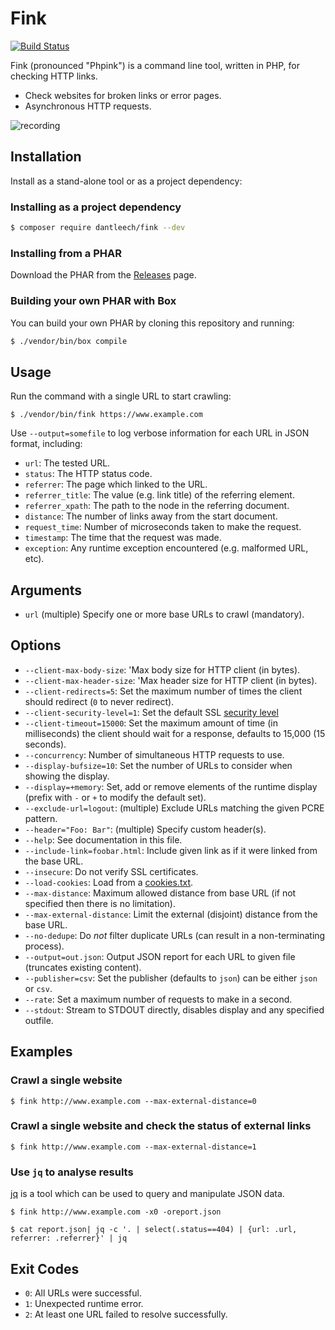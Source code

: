 Fink
====

[![Build Status](https://travis-ci.org/dantleech/fink.svg?branch=master)](https://travis-ci.org/dantleech/fink)

Fink (pronounced "Phpink") is a command line tool, written in PHP, for checking HTTP links.

- Check websites for broken links or error pages.
- Asynchronous HTTP requests.

![recording](https://user-images.githubusercontent.com/530801/55685040-e4f11400-5949-11e9-9f79-51c5c23a40c0.gif)

Installation
------------

Install as a stand-alone tool or as a project dependency:

### Installing as a project dependency

```bash
$ composer require dantleech/fink --dev
```

### Installing from a PHAR

Download the PHAR from the
[Releases](https://github.com/dantleech/fink/releases) page.

### Building your own PHAR with Box

You can build your own PHAR by cloning this repository and running:

```bash
$ ./vendor/bin/box compile
```

Usage
-----

Run the command with a single URL to start crawling:

```
$ ./vendor/bin/fink https://www.example.com
```

Use `--output=somefile` to log verbose information for each URL in JSON format, including:

- `url`: The tested URL.
- `status`: The HTTP status code.
- `referrer`: The page which linked to the URL.
- `referrer_title`: The value (e.g. link title) of the referring element.
- `referrer_xpath`: The path to the node in the referring document.
- `distance`: The number of links away from the start document.
- `request_time`: Number of microseconds taken to make the request.
- `timestamp`: The time that the request was made.
- `exception`: Any runtime exception encountered (e.g. malformed URL, etc).

Arguments
---------

- `url` (multiple) Specify one or more base URLs to crawl (mandatory).

Options
-------

- `--client-max-body-size`: 'Max body size for HTTP client (in bytes).
- `--client-max-header-size`: 'Max header size for HTTP client (in bytes).
- `--client-redirects=5`: Set the maximum number of times the client should redirect (`0` to never redirect).
- `--client-security-level=1`: Set the default SSL [security
  level](https://www.openssl.org/docs/manmaster/man3/SSL_CTX_set_security_level.html)
- `--client-timeout=15000`: Set the maximum amount of time (in milliseconds)
  the client should wait for a response, defaults to 15,000 (15 seconds).
- `--concurrency`: Number of simultaneous HTTP requests to use.
- `--display-bufsize=10`: Set the number of URLs to consider when showing the
  display.
- `--display=+memory`: Set, add or remove elements of the runtime display
  (prefix with `-` or `+` to modify the default set).
- `--exclude-url=logout`: (multiple) Exclude URLs matching the given PCRE pattern.
- `--header="Foo: Bar"`: (multiple) Specify custom header(s).
- `--help`: See documentation in this file.
- `--include-link=foobar.html`: Include given link as if it were linked from the
  base URL.
- `--insecure`: Do not verify SSL certificates.
- `--load-cookies`: Load from a [cookies.txt](http://www.cookiecentral.com/faq/#3.5).
- `--max-distance`: Maximum allowed distance from base URL (if not specified
  then there is no limitation).
- `--max-external-distance`: Limit the external (disjoint) distance from the
  base URL.
- `--no-dedupe`: Do _not_ filter duplicate URLs (can result in a
  non-terminating process).
- `--output=out.json`: Output JSON report for each URL to given file
  (truncates existing content).
- `--publisher=csv`: Set the publisher (defaults to `json`) can be either
  `json` or `csv`.
- `--rate`: Set a maximum number of requests to make in a second.
- `--stdout`: Stream to STDOUT directly, disables display and any specified outfile.

Examples
--------

### Crawl a single website

```
$ fink http://www.example.com --max-external-distance=0
```

### Crawl a single website and check the status of external links

```
$ fink http://www.example.com --max-external-distance=1
```

### Use `jq` to analyse results

[jq](https://stedolan.github.io/jq/) is a tool which can be used to query and
manipulate JSON data.

```
$ fink http://www.example.com -x0 -oreport.json
```

```
$ cat report.json| jq -c '. | select(.status==404) | {url: .url, referrer: .referrer}' | jq
```

Exit Codes
----------

- `0`: All URLs were successful.
- `1`: Unexpected runtime error.
- `2`: At least one URL failed to resolve successfully.
